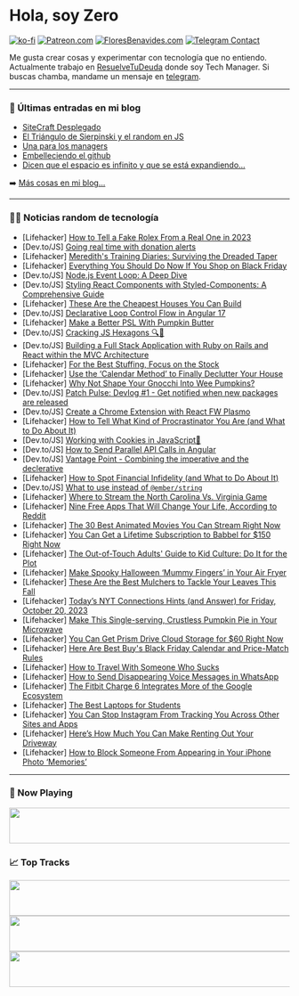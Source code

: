 # Hola, soy Zero

[![ko-fi](https://ko-fi.com/img/githubbutton_sm.svg)](https://ko-fi.com/J3J4N0LUK)
[![Patreon.com](https://img.shields.io/endpoint.svg?url=https%3A%2F%2Fshieldsio-patreon.vercel.app%2Fapi%3Fusername%3Dzerodragon%26type%3Dpatrons&style=for-the-badge)](https://patreon.com/zerodragon)
[![FloresBenavides.com](https://img.shields.io/website?down_message=oops&label=MiBlog&style=for-the-badge&up_message=online&url=https%3A%2F%2Ffloresbenavides.com)](https://floresbenavides.com)
[![Telegram Contact](https://img.shields.io/badge/escr%C3%ADbeme-ZeroDragon-%2326A5E4?style=for-the-badge&logo=telegram)](https://t.me/zerodragon)

Me gusta crear cosas y experimentar con tecnología que no entiendo.
Actualmente trabajo en [ResuelveTuDeuda](http://github.com/resuelve) donde soy Tech Manager.
Si buscas chamba, mandame un mensaje en [telegram](https://t.me/zerodragon).

---

### 📕 Últimas entradas en mi blog
<!-- BLOG-POST-LIST:START -->
- [SiteCraft Desplegado](https://floresbenavides.com/sitecraft-desplegado/)
- [El Triángulo de Sierpinski y el random en JS](https://floresbenavides.com/el-triangulo-de-sierpinski-y-el-random-en-js/)
- [Una para los managers](https://floresbenavides.com/una-para-los-managers/)
- [Embelleciendo el github](https://floresbenavides.com/embelleciendo-el-github/)
- [Dicen que el espacio es infinito y que se está expandiendo…](https://floresbenavides.com/dicen-que-el-espacio-es-infinito-y-que-se-esta-expandiendo/)
<!-- BLOG-POST-LIST:END -->

➡️ [Más cosas en mi blog...](https://floresbenavides.com)

---

### 👨‍💻 Noticias random de tecnología
<!-- TECH-POSTS:START -->
- [Lifehacker] [How to Tell a Fake Rolex From a Real One in 2023](https://lifehacker.com/how-to-spot-a-fake-rolex-1850946148)
- [Dev.to/JS] [Going real time with donation alerts](https://dev.to/alertpix/going-real-time-with-donation-alerts-92n)
- [Lifehacker] [Meredith&#39;s Training Diaries: Surviving the Dreaded Taper](https://lifehacker.com/how-to-survive-the-marathon-taper-1850945224)
- [Lifehacker] [Everything You Should Do Now If You Shop on Black Friday](https://lifehacker.com/everything-you-should-do-now-if-you-shop-on-black-frida-1850945998)
- [Dev.to/JS] [Node.js Event Loop: A Deep Dive](https://dev.to/tannu28_/nodejs-event-loop-a-deep-dive-3ieb)
- [Dev.to/JS] [Styling React Components with Styled-Components: A Comprehensive Guide](https://dev.to/rowsanali/styling-react-components-with-styled-components-a-comprehensive-guide-5gh1)
- [Lifehacker] [These Are the Cheapest Houses You Can Build](https://lifehacker.com/these-are-the-cheapest-houses-you-can-build-1850945371)
- [Dev.to/JS] [Declarative Loop Control Flow in Angular 17](https://dev.to/this-is-angular/declarative-loop-control-flow-in-angular-17-97d)
- [Lifehacker] [Make a Better PSL With Pumpkin Butter](https://lifehacker.com/make-a-better-psl-with-pumpkin-butter-1850945774)
- [Dev.to/JS] [Cracking JS Hexagons 🔍🤔](https://dev.to/vipert/cracking-js-hexagons-fle)
- [Dev.to/JS] [Building a Full Stack Application with Ruby on Rails and React within the MVC Architecture](https://dev.to/minchulan/building-a-full-stack-mvc-application-with-ruby-on-rails-and-react-4n9n)
- [Lifehacker] [For the Best Stuffing, Focus on the Stock](https://lifehacker.com/for-the-best-stuffing-focus-on-the-stock-1850945679)
- [Lifehacker] [Use the ‘Calendar Method’ to Finally Declutter Your House](https://lifehacker.com/use-the-calendar-method-to-finally-declutter-your-hou-1850945389)
- [Lifehacker] [Why Not Shape Your Gnocchi Into Wee Pumpkins?](https://lifehacker.com/why-not-shape-your-gnocchi-into-wee-pumpkins-1849723768)
- [Dev.to/JS] [Patch Pulse: Devlog #1 - Get notified when new packages are released](https://dev.to/barrymichaeldoyle/patch-pulse-devlog-1-get-notified-when-new-packages-are-released-5c42)
- [Dev.to/JS] [Create a Chrome Extension with React FW Plasmo](https://dev.to/ky6yk/create-a-chrome-extension-with-react-fw-plasmo-4adf)
- [Lifehacker] [How to Tell What Kind of Procrastinator You Are &lpar;and What to Do About It&rpar;](https://lifehacker.com/how-to-stop-procrastinating-1850945168)
- [Dev.to/JS] [Working with Cookies in JavaScript🍪](https://dev.to/iarchitsharma/working-with-cookies-in-javascript-12ea)
- [Dev.to/JS] [How to Send Parallel API Calls in Angular](https://dev.to/mariazayed/how-to-send-parallel-api-calls-in-angular-kp8)
- [Dev.to/JS] [Vantage Point - Combining the imperative and the declerative](https://dev.to/ibrahimtanyalcin/vantage-point-combining-the-imperative-and-the-declerative-4fdk)
- [Lifehacker] [How to Spot Financial Infidelity &lpar;and What to Do About It&rpar;](https://lifehacker.com/how-to-spot-financial-infidelity-and-what-to-do-about-1850937367)
- [Dev.to/JS] [What to use instead of `@ember/string`](https://dev.to/nullvoxpopuli/what-to-use-instead-of-emberstring-34mo)
- [Lifehacker] [Where to Stream the North Carolina Vs. Virginia Game](https://lifehacker.com/where-to-stream-the-north-carolina-vs-virginia-game-1850945079)
- [Lifehacker] [Nine Free Apps That Will Change Your Life, According to Reddit](https://lifehacker.com/the-best-free-apps-that-will-change-your-life-accordin-1850944947)
- [Lifehacker] [The 30 Best Animated Movies You Can Stream Right Now](https://lifehacker.com/best-animated-movies-on-streaming-1850942505)
- [Lifehacker] [You Can Get a Lifetime Subscription to Babbel for $150 Right Now](https://lifehacker.com/you-can-get-a-lifetime-subscription-to-babbel-for-150-1850935747)
- [Lifehacker] [The Out-of-Touch Adults&#39; Guide to Kid Culture: Do It for the Plot](https://lifehacker.com/the-out-of-touch-adults-guide-to-kid-culture-do-it-for-1850944099)
- [Lifehacker] [Make Spooky Halloween ‘Mummy Fingers’ in Your Air Fryer](https://lifehacker.com/make-spooky-halloween-mummy-fingers-in-your-air-fryer-1850943021)
- [Lifehacker] [These Are the Best Mulchers to Tackle Your Leaves This Fall](https://lifehacker.com/best-vacuum-mulchers-for-leaves-1850942354)
- [Lifehacker] [Today’s NYT Connections Hints &lpar;and Answer&rpar; for Friday, October 20, 2023](https://lifehacker.com/nyt-connections-answer-today-october-20-2023-1850940875)
- [Lifehacker] [Make This Single-serving, Crustless Pumpkin Pie in Your Microwave](https://lifehacker.com/make-this-single-serving-crustless-pumpkin-pie-in-your-1850943180)
- [Lifehacker] [You Can Get Prism Drive Cloud Storage for $60 Right Now](https://lifehacker.com/you-can-get-prism-drive-cloud-storage-for-60-right-now-1850935644)
- [Lifehacker] [Here Are Best Buy&#39;s Black Friday Calendar and Price-Match Rules](https://lifehacker.com/best-buys-black-friday-calendar-1850942632)
- [Lifehacker] [How to Travel With Someone Who Sucks](https://lifehacker.com/how-to-travel-with-someone-who-sucks-1850937387)
- [Lifehacker] [How to Send Disappearing Voice Messages in WhatsApp](https://lifehacker.com/how-to-send-disappearing-voice-messages-in-whatsapp-1850941975)
- [Lifehacker] [The Fitbit Charge 6 Integrates More of the Google Ecosystem](https://lifehacker.com/fitbit-charge-6-review-1850941537)
- [Lifehacker] [The Best Laptops for Students](https://lifehacker.com/best-laptops-for-kids-1850940357)
- [Lifehacker] [You Can Stop Instagram From Tracking You Across Other Sites and Apps](https://lifehacker.com/you-can-stop-instagram-from-tracking-you-across-other-s-1850941462)
- [Lifehacker] [Here’s How Much You Can Make Renting Out Your Driveway](https://lifehacker.com/here-s-how-much-you-can-make-renting-out-your-driveway-1850941525)
- [Lifehacker] [How to Block Someone From Appearing in Your iPhone Photo ‘Memories’](https://lifehacker.com/how-to-block-someone-from-appearing-in-your-iphone-phot-1850941624)<!-- TECH-POSTS:END -->

---

### 🎵 Now Playing
<a href="https://spotify-now-playing-dun.vercel.app/now-playing?open"><img src="https://spotify-now-playing-dun.vercel.app/now-playing" width="540" height="64"></a>

### 📈 Top Tracks
<a href="https://spotify-now-playing-dun.vercel.app/top-tracks?i=1&open"><img src="https://spotify-now-playing-dun.vercel.app/top-tracks?i=1" width="540" height="64"></a>
<a href="https://spotify-now-playing-dun.vercel.app/top-tracks?i=2&open"><img src="https://spotify-now-playing-dun.vercel.app/top-tracks?i=2" width="540" height="64"></a>
<a href="https://spotify-now-playing-dun.vercel.app/top-tracks?i=3&open"><img src="https://spotify-now-playing-dun.vercel.app/top-tracks?i=3" width="540" height="64"></a>

